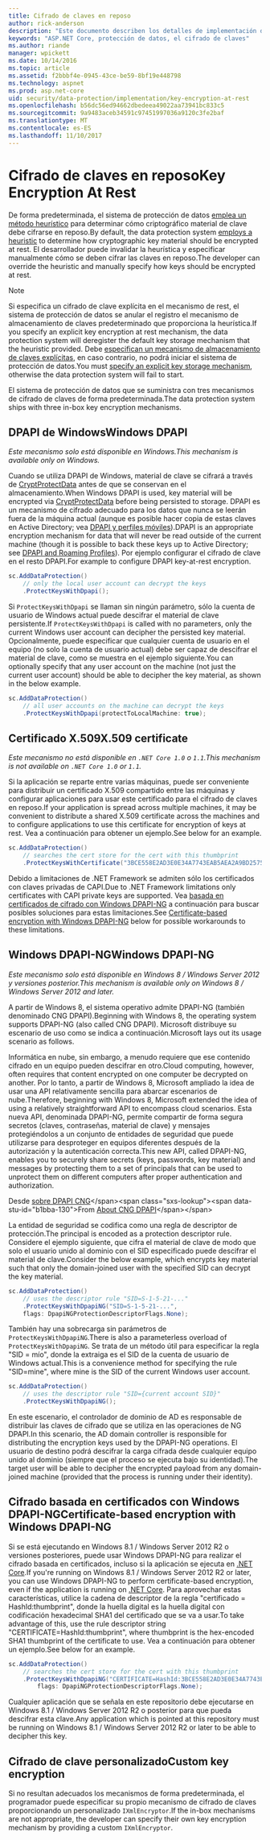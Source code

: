 ```yaml
---
title: Cifrado de claves en reposo
author: rick-anderson
description: "Este documento describen los detalles de implementación del cifrado de clave de protección de datos y ASP.NET Core en reposo."
keywords: "ASP.NET Core, protección de datos, el cifrado de claves"
ms.author: riande
manager: wpickett
ms.date: 10/14/2016
ms.topic: article
ms.assetid: f2bbbf4e-0945-43ce-be59-8bf19e448798
ms.technology: aspnet
ms.prod: asp.net-core
uid: security/data-protection/implementation/key-encryption-at-rest
ms.openlocfilehash: b56dc56ed94662dbedeea49022aa73941bc833c5
ms.sourcegitcommit: 9a9483aceb34591c97451997036a9120c3fe2baf
ms.translationtype: MT
ms.contentlocale: es-ES
ms.lasthandoff: 11/10/2017
---
```

# <a name="key-encryption-at-rest"></a><span data-ttu-id="b1bba-104">Cifrado de claves en reposo</span><span class="sxs-lookup"><span data-stu-id="b1bba-104">Key Encryption At Rest</span></span>

<a name="data-protection-implementation-key-encryption-at-rest"></a>

<span data-ttu-id="b1bba-105">De forma predeterminada, el sistema de protección de datos [emplea un método heurístico](xref:security/data-protection/configuration/default-settings) para determinar cómo criptográfico material de clave debe cifrarse en reposo.</span><span class="sxs-lookup"><span data-stu-id="b1bba-105">By default, the data protection system [employs a heuristic](xref:security/data-protection/configuration/default-settings) to determine how cryptographic key material should be encrypted at rest.</span></span> <span data-ttu-id="b1bba-106">El desarrollador puede invalidar la heurística y especificar manualmente cómo se deben cifrar las claves en reposo.</span><span class="sxs-lookup"><span data-stu-id="b1bba-106">The developer can override the heuristic and manually specify how keys should be encrypted at rest.</span></span>

> [!NOTE]
> <span data-ttu-id="b1bba-107">Si especifica un cifrado de clave explícita en el mecanismo de rest, el sistema de protección de datos se anular el registro el mecanismo de almacenamiento de claves predeterminado que proporciona la heurística.</span><span class="sxs-lookup"><span data-stu-id="b1bba-107">If you specify an explicit key encryption at rest mechanism, the data protection system will deregister the default key storage mechanism that the heuristic provided.</span></span> <span data-ttu-id="b1bba-108">Debe [especifican un mecanismo de almacenamiento de claves explícitas](key-storage-providers.md#data-protection-implementation-key-storage-providers), en caso contrario, no podrá iniciar el sistema de protección de datos.</span><span class="sxs-lookup"><span data-stu-id="b1bba-108">You must [specify an explicit key storage mechanism](key-storage-providers.md#data-protection-implementation-key-storage-providers), otherwise the data protection system will fail to start.</span></span>

<a name="data-protection-implementation-key-encryption-at-rest-providers"></a>

<span data-ttu-id="b1bba-109">El sistema de protección de datos que se suministra con tres mecanismos de cifrado de claves de forma predeterminada.</span><span class="sxs-lookup"><span data-stu-id="b1bba-109">The data protection system ships with three in-box key encryption mechanisms.</span></span>

## <a name="windows-dpapi"></a><span data-ttu-id="b1bba-110">DPAPI de Windows</span><span class="sxs-lookup"><span data-stu-id="b1bba-110">Windows DPAPI</span></span>

<span data-ttu-id="b1bba-111">*Este mecanismo solo está disponible en Windows.*</span><span class="sxs-lookup"><span data-stu-id="b1bba-111">*This mechanism is available only on Windows.*</span></span>

<span data-ttu-id="b1bba-112">Cuando se utiliza DPAPI de Windows, material de clave se cifrará a través de [CryptProtectData](https://msdn.microsoft.com/library/windows/desktop/aa380261(v=vs.85).aspx) antes de que se conservan en el almacenamiento.</span><span class="sxs-lookup"><span data-stu-id="b1bba-112">When Windows DPAPI is used, key material will be encrypted via [CryptProtectData](https://msdn.microsoft.com/library/windows/desktop/aa380261(v=vs.85).aspx) before being persisted to storage.</span></span> <span data-ttu-id="b1bba-113">DPAPI es un mecanismo de cifrado adecuado para los datos que nunca se leerán fuera de la máquina actual (aunque es posible hacer copia de estas claves en Active Directory; vea [DPAPI y perfiles móviles](https://support.microsoft.com/kb/309408/#6)).</span><span class="sxs-lookup"><span data-stu-id="b1bba-113">DPAPI is an appropriate encryption mechanism for data that will never be read outside of the current machine (though it is possible to back these keys up to Active Directory; see [DPAPI and Roaming Profiles](https://support.microsoft.com/kb/309408/#6)).</span></span> <span data-ttu-id="b1bba-114">Por ejemplo configurar el cifrado de clave en el resto DPAPI.</span><span class="sxs-lookup"><span data-stu-id="b1bba-114">For example to configure DPAPI key-at-rest encryption.</span></span>

```csharp
sc.AddDataProtection()
    // only the local user account can decrypt the keys
    .ProtectKeysWithDpapi();
```

<span data-ttu-id="b1bba-115">Si `ProtectKeysWithDpapi` se llaman sin ningún parámetro, sólo la cuenta de usuario de Windows actual puede descifrar el material de clave persistente.</span><span class="sxs-lookup"><span data-stu-id="b1bba-115">If `ProtectKeysWithDpapi` is called with no parameters, only the current Windows user account can decipher the persisted key material.</span></span> <span data-ttu-id="b1bba-116">Opcionalmente, puede especificar que cualquier cuenta de usuario en el equipo (no solo la cuenta de usuario actual) debe ser capaz de descifrar el material de clave, como se muestra en el ejemplo siguiente.</span><span class="sxs-lookup"><span data-stu-id="b1bba-116">You can optionally specify that any user account on the machine (not just the current user account) should be able to decipher the key material, as shown in the below example.</span></span>

```csharp
sc.AddDataProtection()
    // all user accounts on the machine can decrypt the keys
    .ProtectKeysWithDpapi(protectToLocalMachine: true);
```

## <a name="x509-certificate"></a><span data-ttu-id="b1bba-117">Certificado X.509</span><span class="sxs-lookup"><span data-stu-id="b1bba-117">X.509 certificate</span></span>

<span data-ttu-id="b1bba-118">*Este mecanismo no está disponible en `.NET Core 1.0` o `1.1`.*</span><span class="sxs-lookup"><span data-stu-id="b1bba-118">*This mechanism is not available on `.NET Core 1.0` or `1.1`.*</span></span>

<span data-ttu-id="b1bba-119">Si la aplicación se reparte entre varias máquinas, puede ser conveniente para distribuir un certificado X.509 compartido entre las máquinas y configurar aplicaciones para usar este certificado para el cifrado de claves en reposo.</span><span class="sxs-lookup"><span data-stu-id="b1bba-119">If your application is spread across multiple machines, it may be convenient to distribute a shared X.509 certificate across the machines and to configure applications to use this certificate for encryption of keys at rest.</span></span> <span data-ttu-id="b1bba-120">Vea a continuación para obtener un ejemplo.</span><span class="sxs-lookup"><span data-stu-id="b1bba-120">See below for an example.</span></span>

```csharp
sc.AddDataProtection()
    // searches the cert store for the cert with this thumbprint
    .ProtectKeysWithCertificate("3BCE558E2AD3E0E34A7743EAB5AEA2A9BD2575A0");
```

<span data-ttu-id="b1bba-121">Debido a limitaciones de .NET Framework se admiten sólo los certificados con claves privadas de CAPI.</span><span class="sxs-lookup"><span data-stu-id="b1bba-121">Due to .NET Framework limitations only certificates with CAPI private keys are supported.</span></span> <span data-ttu-id="b1bba-122">Vea [basada en certificados de cifrado con Windows DPAPI-NG](#data-protection-implementation-key-encryption-at-rest-dpapi-ng) a continuación para buscar posibles soluciones para estas limitaciones.</span><span class="sxs-lookup"><span data-stu-id="b1bba-122">See [Certificate-based encryption with Windows DPAPI-NG](#data-protection-implementation-key-encryption-at-rest-dpapi-ng) below for possible workarounds to these limitations.</span></span>

<a name="data-protection-implementation-key-encryption-at-rest-dpapi-ng"></a>

## <a name="windows-dpapi-ng"></a><span data-ttu-id="b1bba-123">Windows DPAPI-NG</span><span class="sxs-lookup"><span data-stu-id="b1bba-123">Windows DPAPI-NG</span></span>

<span data-ttu-id="b1bba-124">*Este mecanismo solo está disponible en Windows 8 / Windows Server 2012 y versiones posterior.*</span><span class="sxs-lookup"><span data-stu-id="b1bba-124">*This mechanism is available only on Windows 8 / Windows Server 2012 and later.*</span></span>

<span data-ttu-id="b1bba-125">A partir de Windows 8, el sistema operativo admite DPAPI-NG (también denominado CNG DPAPI).</span><span class="sxs-lookup"><span data-stu-id="b1bba-125">Beginning with Windows 8, the operating system supports DPAPI-NG (also called CNG DPAPI).</span></span> <span data-ttu-id="b1bba-126">Microsoft distribuye su escenario de uso como se indica a continuación.</span><span class="sxs-lookup"><span data-stu-id="b1bba-126">Microsoft lays out its usage scenario as follows.</span></span>

   <span data-ttu-id="b1bba-127">Informática en nube, sin embargo, a menudo requiere que ese contenido cifrado en un equipo pueden descifrar en otro.</span><span class="sxs-lookup"><span data-stu-id="b1bba-127">Cloud computing, however, often requires that content encrypted on one computer be decrypted on another.</span></span> <span data-ttu-id="b1bba-128">Por lo tanto, a partir de Windows 8, Microsoft ampliado la idea de usar una API relativamente sencilla para abarcar escenarios de nube.</span><span class="sxs-lookup"><span data-stu-id="b1bba-128">Therefore, beginning with Windows 8, Microsoft extended the idea of using a relatively straightforward API to encompass cloud scenarios.</span></span> <span data-ttu-id="b1bba-129">Esta nueva API, denominada DPAPI-NG, permite compartir de forma segura secretos (claves, contraseñas, material de clave) y mensajes protegiéndolos a un conjunto de entidades de seguridad que puede utilizarse para desproteger en equipos diferentes después de la autorización y la autenticación correcta.</span><span class="sxs-lookup"><span data-stu-id="b1bba-129">This new API, called DPAPI-NG, enables you to securely share secrets (keys, passwords, key material) and messages by protecting them to a set of principals that can be used to unprotect them on different computers after proper authentication and authorization.</span></span>

   <span data-ttu-id="b1bba-130">Desde [sobre DPAPI CNG](https://msdn.microsoft.com/library/windows/desktop/hh706794(v=vs.85).aspx)</span><span class="sxs-lookup"><span data-stu-id="b1bba-130">From [About CNG DPAPI](https://msdn.microsoft.com/library/windows/desktop/hh706794(v=vs.85).aspx)</span></span>

<span data-ttu-id="b1bba-131">La entidad de seguridad se codifica como una regla de descriptor de protección.</span><span class="sxs-lookup"><span data-stu-id="b1bba-131">The principal is encoded as a protection descriptor rule.</span></span> <span data-ttu-id="b1bba-132">Considere el ejemplo siguiente, que cifra el material de clave de modo que solo el usuario unido al dominio con el SID especificado puede descifrar el material de clave.</span><span class="sxs-lookup"><span data-stu-id="b1bba-132">Consider the below example, which encrypts key material such that only the domain-joined user with the specified SID can decrypt the key material.</span></span>

```csharp
sc.AddDataProtection()
    // uses the descriptor rule "SID=S-1-5-21-..."
    .ProtectKeysWithDpapiNG("SID=S-1-5-21-...",
    flags: DpapiNGProtectionDescriptorFlags.None);
```

<span data-ttu-id="b1bba-133">También hay una sobrecarga sin parámetros de `ProtectKeysWithDpapiNG`.</span><span class="sxs-lookup"><span data-stu-id="b1bba-133">There is also a parameterless overload of `ProtectKeysWithDpapiNG`.</span></span> <span data-ttu-id="b1bba-134">Se trata de un método útil para especificar la regla "SID = mío", donde la extraiga es el SID de la cuenta de usuario de Windows actual.</span><span class="sxs-lookup"><span data-stu-id="b1bba-134">This is a convenience method for specifying the rule "SID=mine", where mine is the SID of the current Windows user account.</span></span>

```csharp
sc.AddDataProtection()
    // uses the descriptor rule "SID={current account SID}"
    .ProtectKeysWithDpapiNG();
```

<span data-ttu-id="b1bba-135">En este escenario, el controlador de dominio de AD es responsable de distribuir las claves de cifrado que se utiliza en las operaciones de NG DPAPI.</span><span class="sxs-lookup"><span data-stu-id="b1bba-135">In this scenario, the AD domain controller is responsible for distributing the encryption keys used by the DPAPI-NG operations.</span></span> <span data-ttu-id="b1bba-136">El usuario de destino podrá descifrar la carga cifrada desde cualquier equipo unido al dominio (siempre que el proceso se ejecuta bajo su identidad).</span><span class="sxs-lookup"><span data-stu-id="b1bba-136">The target user will be able to decipher the encrypted payload from any domain-joined machine (provided that the process is running under their identity).</span></span>

## <a name="certificate-based-encryption-with-windows-dpapi-ng"></a><span data-ttu-id="b1bba-137">Cifrado basada en certificados con Windows DPAPI-NG</span><span class="sxs-lookup"><span data-stu-id="b1bba-137">Certificate-based encryption with Windows DPAPI-NG</span></span>

<span data-ttu-id="b1bba-138">Si se está ejecutando en Windows 8.1 / Windows Server 2012 R2 o versiones posteriores, puede usar Windows DPAPI-NG para realizar el cifrado basada en certificados, incluso si la aplicación se ejecuta en [.NET Core](https://www.microsoft.com/net/core).</span><span class="sxs-lookup"><span data-stu-id="b1bba-138">If you're running on Windows 8.1 / Windows Server 2012 R2 or later, you can use Windows DPAPI-NG to perform certificate-based encryption, even if the application is running on [.NET Core](https://www.microsoft.com/net/core).</span></span> <span data-ttu-id="b1bba-139">Para aprovechar estas características, utilice la cadena de descriptor de la regla "certificado = HashId:thumbprint", donde la huella digital es la huella digital con codificación hexadecimal SHA1 del certificado que se va a usar.</span><span class="sxs-lookup"><span data-stu-id="b1bba-139">To take advantage of this, use the rule descriptor string "CERTIFICATE=HashId:thumbprint", where thumbprint is the hex-encoded SHA1 thumbprint of the certificate to use.</span></span> <span data-ttu-id="b1bba-140">Vea a continuación para obtener un ejemplo.</span><span class="sxs-lookup"><span data-stu-id="b1bba-140">See below for an example.</span></span>

```csharp
sc.AddDataProtection()
    // searches the cert store for the cert with this thumbprint
    .ProtectKeysWithDpapiNG("CERTIFICATE=HashId:3BCE558E2AD3E0E34A7743EAB5AEA2A9BD2575A0",
        flags: DpapiNGProtectionDescriptorFlags.None);
```

<span data-ttu-id="b1bba-141">Cualquier aplicación que se señala en este repositorio debe ejecutarse en Windows 8.1 / Windows Server 2012 R2 o posterior para que pueda descifrar esta clave.</span><span class="sxs-lookup"><span data-stu-id="b1bba-141">Any application which is pointed at this repository must be running on Windows 8.1 / Windows Server 2012 R2 or later to be able to decipher this key.</span></span>

## <a name="custom-key-encryption"></a><span data-ttu-id="b1bba-142">Cifrado de clave personalizado</span><span class="sxs-lookup"><span data-stu-id="b1bba-142">Custom key encryption</span></span>

<span data-ttu-id="b1bba-143">Si no resultan adecuados los mecanismos de forma predeterminada, el programador puede especificar su propio mecanismo de cifrado de claves proporcionando un personalizado `IXmlEncryptor`.</span><span class="sxs-lookup"><span data-stu-id="b1bba-143">If the in-box mechanisms are not appropriate, the developer can specify their own key encryption mechanism by providing a custom `IXmlEncryptor`.</span></span>
